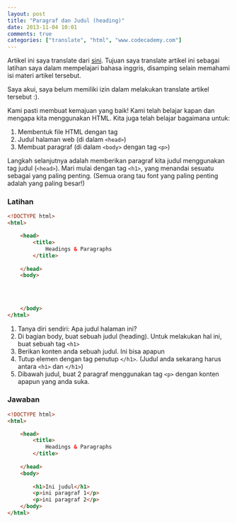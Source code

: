 ```yaml
---
layout: post
title: "Paragraf dan Judul (heading)"
date: 2013-11-04 10:01
comments: true
categories: ["translate", "html", "www.codecademy.com"]
---
```


<div class="alert alert-danger">
Artikel ini saya translate dari <a href="http://www.codecademy.com/courses/web-beginner-en-HZA3b/0/1?curriculum_id=50579fb998b470000202dc8b"> sini</a>. Tujuan saya translate artikel ini sebagai latihan saya dalam mempelajari bahasa inggris, disamping selain memahami isi materi artikel tersebut.

Saya akui, saya belum memiliki izin dalam melakukan translate artikel tersebut :).
</div>

Kami pasti membuat kemajuan yang baik! Kami telah belajar kapan dan mengapa kita menggunakan HTML. Kita juga telah belajar bagaimana untuk:

1. Membentuk file HTML dengan tag
2. Judul halaman web (di dalam `<head>`)
3. Membuat paragraf (di dalam `<body>` dengan tag `<p>`)

Langkah selanjutnya adalah memberikan paragraf kita judul menggunakan tag judul (`<head>`). Mari mulai dengan tag `<h1>`, yang menandai sesuatu sebagai yang paling penting. (Semua orang tau font yang paling penting adalah yang paling besar!)

### Latihan

```html
<!DOCTYPE html>
<html>

	<head>
		<title>
			Headings & Paragraphs
		</title>
		
	</head>
	<body>
		
		
		
		
	</body>
</html>
```

1. Tanya diri sendiri: Apa judul halaman ini?
2. Di bagian body, buat sebuah judul (heading). Untuk melakukan hal ini, buat sebuah tag `<h1>`
3. Berikan konten anda sebuah judul. Ini bisa apapun
4. Tutup elemen dengan tag penutup `</h1>`. (Judul anda sekarang harus antara `<h1>` dan `</h1>`)
5. Dibawah judul, buat 2 paragraf menggunakan tag `<p>` dengan konten apapun yang anda suka.


### Jawaban

```html
<!DOCTYPE html>
<html>

	<head>
		<title>
			Headings & Paragraphs
		</title>
		
	</head>
	<body>
		
		<h1>Ini judul</h1>
		<p>ini paragraf 1</p>
		<p>ini paragraf 2</p>
	</body>
</html>
```